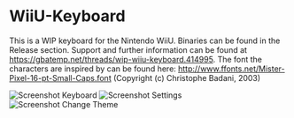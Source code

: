 # WiiU-Keyboard

This is a WIP keyboard for the Nintendo WiiU.
Binaries can be found in the Release section.
Support and further information can be found at https://gbatemp.net/threads/wip-wiiu-keyboard.414995.
The font the characters are inspired by can be found here: http://www.ffonts.net/Mister-Pixel-16-pt-Small-Caps.font (Copyright (c) Christophe Badani, 2003)


![Screenshot Keyboard](http://abload.de/img/fru16.jpg)
![Screenshot Settings](http://abload.de/img/mmqca.jpg)
![Screenshot Change Theme](http://abload.de/img/errfk.jpg)
